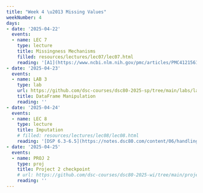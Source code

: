 ```yaml
---
title: "Week 4 \u2013 Missing Values"
weekNumber: 4
days:
- date: '2025-04-22'
  events:
  - name: LEC 7
    type: lecture
    title: Missingness Mechanisms
    filled: resources/lectures/lec07/lec07.html
    reading: '[A1](https://www.ncbi.nlm.nih.gov/pmc/articles/PMC4121561/), [A2](https://stefvanbuuren.name/fimd/sec-MCAR.html)'
- date: '2025-04-23'
  events:
  - name: LAB 3
    type: lab
    url: https://github.com/dsc-courses/dsc80-2025-sp/tree/main/labs/lab03
    title: DataFrame Manipulation
    reading: ''
- date: '2025-04-24'
  events:
  - name: LEC 8
    type: lecture
    title: Imputation
    # filled: resources/lectures/lec08/lec08.html
    reading: '[DSP 6.3-6.5](https://notes.dsc80.com/content/06/handling-missing-data.html)'
- date: '2025-04-25'
  events:
  - name: PROJ 2
    type: proj
    title: Project 2 checkpoint
    # url: https://github.com/dsc-courses/dsc80-2025-wi/tree/main/projects/project02
    reading: ''
---
```

